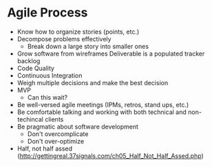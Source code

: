 # Agile Process

* Know how to organize stories (points, etc.)
* Decompose problems effectively
  * Break down a large story into smaller ones
* Grow software from wireframes Deliverable is a populated tracker backlog
* Code Quality
* Continuous Integration
* Weigh multiple decisions and make the best decision
* MVP
  * Can this wait?
* Be well-versed agile meetings (IPMs, retros, stand ups, etc.)
* Be comfortable talking and working with both technical and non-techincal clients
* Be pragmatic about software development
  * Don't overcomplicate
  * Don't over-optimize
* Half, not half assed (http://gettingreal.37signals.com/ch05_Half_Not_Half_Assed.php)
